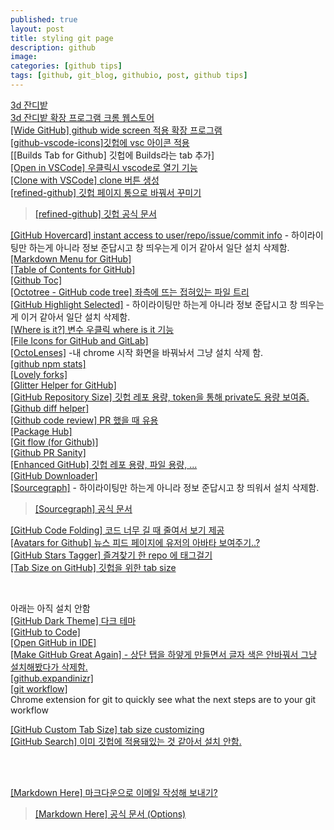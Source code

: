 ```yaml
---
published: true
layout: post
title: styling git page
description: github
image:
categories: [github tips]
tags: [github, git_blog, githubio, post, github tips]
---
```


[3d 잔디밭](https://yeonghyeonko.github.io/Github-1.-Contributions/) <br>
[3d 잔디밭 확장 프로그램 크롬 웹스토어](https://chrome.google.com/webstore/detail/github-isometric-contribu/mjoedlfflcchnleknnceiplgaeoegien/related) <br>
[[Wide GitHub] github wide screen 적용 확장 프로그램](https://chrome.google.com/webstore/detail/wide-github/kaalofacklcidaampbokdplbklpeldpj/related) <br>
[[github-vscode-icons]깃헙에 vsc 아이콘 적용](https://chrome.google.com/webstore/detail/github-vscode-icons/hoccpcefjcgnabbmojbfoflggkecmpgd/related) <br>
[[Builds Tab for Github] 깃헙에 Builds라는 tab 추가] <br>
[[Open in VSCode] 우클릭시 vscode로 열기 기능](https://chrome.google.com/webstore/detail/open-in-vscode/pfakkjlkpobjeghlgipljkjmbgcanpji/related) <br>
[[Clone with VSCode] clone 버튼 생성](https://chrome.google.com/webstore/detail/clone-with-vscode/ocicohlgdalnokmlkcfiomonhpomfame/related) <br>
[[refined-github] 깃헙 페이지 통으로 바꿔서 꾸미기](https://chrome.google.com/webstore/detail/refined-github/hlepfoohegkhhmjieoechaddaejaokhf/related) <br>
> [[refined-github] 깃헙 공식 문서](https://github.com/refined-github/refined-github/issues/3543) <br>

[[GitHub Hovercard] instant access to user/repo/issue/commit info](https://chrome.google.com/webstore/detail/github-hovercard/mmoahbbnojgkclgceahhakhnccimnplk) - 하이라이팅만 하는게 아니라 정보 준답시고 창 띄우는게 이거 같아서 일단 설치 삭제함. <br>
[[Markdown Menu for GitHub]](https://chrome.google.com/webstore/detail/markdown-menu-for-github/jekgocfoijmbgcjejohdgmojaejofdpo) <br>
[[Table of Contents for GitHub]](https://chrome.google.com/webstore/detail/table-of-contents-for-git/hlkhpeomjgelmljaknhoboeohhgmmgcn) <br>
[[Github Toc]](https://chrome.google.com/webstore/detail/github-toc/nalkpgbfaadkpckoadhlkihofnbhfhek/related) <br>
[[Octotree - GitHub code tree] 좌측에 뜨는 접혀있는 파일 트리](https://chrome.google.com/webstore/detail/octotree-github-code-tree/bkhaagjahfmjljalopjnoealnfndnagc) <br>
[[GitHub Highlight Selected]](https://chrome.google.com/webstore/detail/github-highlight-selected/lhiklbgjcblimmjjflobpncgihagcmbj) - 하이라이팅만 하는게 아니라 정보 준답시고 창 띄우는게 이거 같아서 일단 설치 삭제함. <br>
[[Where is it?] 변수 우클릭 where is it 기능](https://chrome.google.com/webstore/detail/where-is-it/cdgnplmebagbialenimejpokfcodlkdm) <br>
[[File Icons for GitHub and GitLab]](https://chrome.google.com/webstore/detail/file-icons-for-github-and/ficfmibkjjnpogdcfhfokmihanoldbfe/related) <br>
[[OctoLenses]](https://chrome.google.com/webstore/detail/octolenses/ghlblfakaklgkdmfejdlffbmpcaidoci) -내 chrome 시작 화면을 바꿔놔서 그냥 설치 삭제 함. <br>
[[github npm stats]](https://chrome.google.com/webstore/detail/github-npm-stats/oomfflokggoffaiagenekchfnpighcef) <br>
[[Lovely forks]](https://chrome.google.com/webstore/detail/lovely-forks/ialbpcipalajnakfondkflpkagbkdoib) <br>
[[Glitter Helper for GitHub]](https://chrome.google.com/webstore/detail/gitter-helper-for-github/apahfabdianobklhejoojcpmoegaolpi/related) <br>
[[GitHub Repository Size] 깃헙 레포 용량, token을 통해 private도 용량 보여줌.](https://chrome.google.com/webstore/detail/github-repository-size/apnjnioapinblneaedefcnopcjepgkci/related) <br>
[[Github diff helper]](https://chrome.google.com/webstore/detail/github-diff-helper/dhggdgaoccikibijlbocggphcomehbih/related) <br>
[[Github code review] PR 했을 때 유용](https://chrome.google.com/webstore/detail/github-code-review/lminappfllpnijhgafphnmcdfbnppmac) <br>
[[Package Hub]](https://chrome.google.com/webstore/detail/package-hub/hnnjnbmjanpeoeapjllonejjgoonilal/related) <br>
[[Git flow (for Github)]](https://chrome.google.com/webstore/detail/git-flow-for-github/fdlcmnpfgnebkpnoclaalonenhhbdpnf) <br>
[[Github PR Sanity]](https://chrome.google.com/webstore/detail/github-pr-sanity/elokgifloblclncghmmaonadojjgmhab/related) <br>
[[Enhanced GitHub] 깃헙 레포 용량, 파일 용량, ...](https://chrome.google.com/webstore/detail/enhanced-github/anlikcnbgdeidpacdbdljnabclhahhmd) <br>
[[GitHub Downloader]](https://chrome.google.com/webstore/detail/github-downloader/jplmabjbdhggnlhndkdfciacklbjcfel/related) <br>
[[Sourcegraph]](https://chrome.google.com/webstore/detail/sourcegraph/dgjhfomjieaadpoljlnidmbgkdffpack/related) - 하이라이팅만 하는게 아니라 정보 준답시고 창 띄워서 설치 삭제함. <br>
> [[Sourcegraph] 공식 문서](chrome-extension://dgjhfomjieaadpoljlnidmbgkdffpack/after_install.html) <br>

[[GitHub Code Folding] 코드 너무 길 때 줄여서 보기 제공](https://chrome.google.com/webstore/detail/github-code-folding/lefcpjbffalgdcdgidjdnmabfenecjdf) <br>
[[Avatars for Github] 뉴스 피드 페이지에 유저의 아바타 보여주기..?](https://chrome.google.com/webstore/detail/avatars-for-github/pgjmdbklnfklcjfbonjfkdhaonlfogbb) <br>
[[GitHub Stars Tagger] 즐겨찾기 한 repo 에 태그걸기](https://chrome.google.com/webstore/detail/github-stars-tagger/aaihhjepepgajmehjdmfkofegfddcabc/related) <br>
[[Tab Size on GitHub] 깃헙을 위한 tab size](https://chrome.google.com/webstore/detail/tab-size-on-github/ofjbgncegkdemndciafljngjbdpfmbkn/related) <br>


<br>


아래는 아직 설치 안함<br>
[[GitHub Dark Theme] 다크 테마](https://chrome.google.com/webstore/detail/github-dark-theme/odkdlljoangmamjilkamahebpkgpeacp) <br>
[[GitHub to Code]](https://chrome.google.com/webstore/detail/github-to-code/nmhejamhnhhhegjaalgklaeeladhkaph) <br>
[[Open GitHub in IDE]](https://chrome.google.com/webstore/detail/open-github-in-ide/bmifnnfmccmleigpaolofacllndmfned) <br>
[[Make GitHub Great Again] - 상단 탭을 하얗게 만들면서 글자 색은 안바꿔서 그냥 설치해봤다가 삭제함.](https://chrome.google.com/webstore/detail/make-github-great-again/gpejlkhibgecggplgogpbgbdpnhogmhk) <br>
[[github.expandinizr]](https://chrome.google.com/webstore/detail/githubexpandinizr/cbehdjjcilgnejbpnjhobkiiggkedfib) <br>
[[git workflow]](https://chrome.google.com/webstore/detail/git-workflow/mghcgabomaaimifphmcljniaamcnnkha) <br>
Chrome extension for git to quickly see what the next steps are to your git workflow <br>

[[GitHub Custom Tab Size] tab size customizing](https://chrome.google.com/webstore/detail/github-custom-tab-size/jcjfkmdkcaopkioccnpbhiemfcmpnghe) <br>
[[GitHub Search] 이미 깃헙에 적용돼있는 것 같아서 설치 안함.](https://chrome.google.com/webstore/detail/github-search/deoidkimdgonjkhffoaieoejhfcmcfbn) <br>

<br>
<br>


[[Markdown Here] 마크다운으로 이메일 작성해 보내기?](https://chrome.google.com/webstore/detail/markdown-here/elifhakcjgalahccnjkneoccemfahfoa/related) <br>
> [[Markdown Here] 공식 문서 (Options)](chrome-extension://elifhakcjgalahccnjkneoccemfahfoa/common/options.html)

